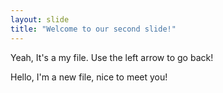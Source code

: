 ```yaml
---
layout: slide
title: "Welcome to our second slide!"
---
```

Yeah, It's a my file.
Use the left arrow to go back!

Hello, I'm a new file, nice to meet you!
